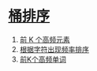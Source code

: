 
# [桶排序](https://leetcode-cn.com/tag/bucket-sort)

1. [前 K 个高频元素](../solutions/top-k-frequent-elements/README.md)
2. [根据字符出现频率排序](../solutions/sort-characters-by-frequency/README.md)
3. [前K个高频单词](../solutions/top-k-frequent-words/README.md)


